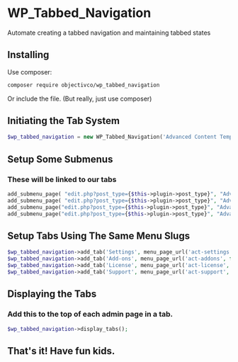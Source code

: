 # WP_Tabbed_Navigation
Automate creating a tabbed navigation and maintaining tabbed states

## Installing
Use composer:
```txt
composer require objectivco/wp_tabbed_navigation
```

Or include the file. (But really, just use composer)

## Initiating the Tab System
```php
$wp_tabbed_navigation = new WP_Tabbed_Navigation('Advanced Content Templates Settings');
```

## Setup Some Submenus
### These will be linked to our tabs
```php
add_submenu_page( "edit.php?post_type={$this->plugin->post_type}", "Advanced Content Templates Settings", "Settings", "manage_options", "act-settings", array($this, 'admin_settings_page') );
add_submenu_page( "edit.php?post_type={$this->plugin->post_type}", "Advanced Content Templates License", "License", "manage_options", "act-license", array($this, 'admin_license_page') );
add_submenu_page("edit.php?post_type={$this->plugin->post_type}", "Advanced Content Templates Add-Ons", "Add-Ons", "manage_options", "act-addons", array($this, 'admin_addons_page') );
add_submenu_page("edit.php?post_type={$this->plugin->post_type}", "Advanced Content Templates Support", "Support", "manage_options", "act-support", array($this, 'admin_support_page') );
```

## Setup Tabs Using The Same Menu Slugs
```php
$wp_tabbed_navigation->add_tab('Settings', menu_page_url('act-settings', false) );
$wp_tabbed_navigation->add_tab('Add-ons', menu_page_url('act-addons', false) );
$wp_tabbed_navigation->add_tab('License', menu_page_url('act-license', false) );
$wp_tabbed_navigation->add_tab('Support', menu_page_url('act-support', false ) );
```

## Displaying the Tabs
### Add this to the top of each admin page in a tab.

```php
$wp_tabbed_navigation->display_tabs();
```

## That's it! Have fun kids.

